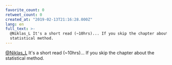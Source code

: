 ```yaml
---
favorite_count: 0
retweet_count: 0
created_at: "2019-02-13T21:16:28.000Z"
lang: en
full_text: >-
  @Niklas_L It's a short read (~10hrs)... If you skip the chapter about the
  statistical method.
---
```


[@Niklas_L](https://twitter.com/Niklas_L) It's a short read (~10hrs)... If you
skip the chapter about the statistical method.
